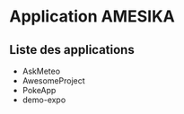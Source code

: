 # Application AMESIKA

## Liste des applications
 - AskMeteo
 - AwesomeProject
 - PokeApp
 - demo-expo